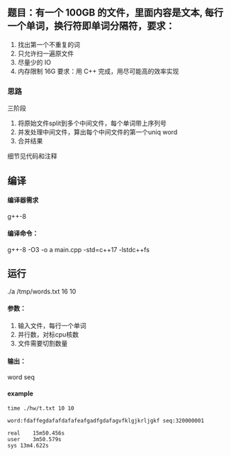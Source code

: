 ## 题目：有一个 100GB 的文件，里面内容是文本, 每行一个单词，换行符即单词分隔符，要求：
1. 找出第一个不重复的词
2. 只允许扫一遍原文件
3. 尽量少的 IO
4. 内存限制 16G
要求：用 C++ 完成，用尽可能高的效率实现

### 思路
三阶段
1. 将原始文件split到多个中间文件，每个单词带上序列号
2. 并发处理中间文件，算出每个中间文件的第一个uniq word
3. 合并结果

细节见代码和注释

## 编译

#### 编译器需求
g++-8

#### 编译命令：
g++-8 -O3 -o a main.cpp -std=c++17 -lstdc++fs

## 运行
./a /tmp/words.txt 16 10

#### 参数：
1. 输入文件，每行一个单词
2. 并行数，对标cpu核数
3. 文件需要切割数量

#### 输出：
word seq

#### example
```
time ./hw/t.txt 10 10

word:fdaffegdafafdafafeafgadfgdafagvfklgjkrljgkf seq:320000001

real	15m50.456s
user	3m50.579s
sys	13m4.622s
```


